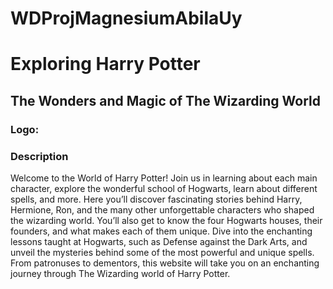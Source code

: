 # WDProjMagnesiumAbilaUy
<h1>Exploring Harry Potter</h1>
<h2>The Wonders and Magic of The Wizarding World</h2>

<h3>Logo: </h3>
<link rel="icon" href="./assets/logo.png" type="image/png" />

<h3>Description</h3>
<p>Welcome to the World of Harry Potter! Join us in learning about each main character, explore the wonderful school of Hogwarts, learn about different spells, and more. Here you’ll discover fascinating stories behind Harry, Hermione, Ron, and the many other unforgettable characters who shaped the wizarding world. You’ll also get to know the four Hogwarts houses, their founders, and what makes each of them unique. Dive into the enchanting lessons taught at Hogwarts, such as Defense against the Dark Arts, and unveil the mysteries behind some of the most powerful and unique spells. From patronuses to dementors, this website will take you on an enchanting journey through The Wizarding world of Harry Potter.</p>